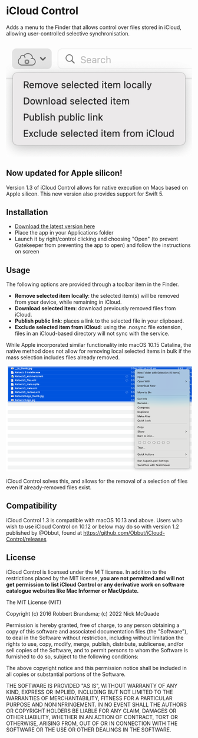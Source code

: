 # iCloud Control

Adds a menu to the Finder that allows control over files stored in iCloud, allowing user-controlled selective synchronisation.

![](Docs/new-screenshot.png)

## Now updated for Apple silicon!
Version 1.3 of iCloud Control allows for native execution on Macs based on Apple silicon. This new version also provides support for Swift 5.

## Installation

- [Download the latest version here](https://github.com/Njmcq/iCloud-Control/releases)
- Place the app in your Applications folder
- Launch it by right/control clicking and choosing "Open" (to prevent Gatekeeper from preventing the app to open) and follow the instructions on screen

## Usage

The following options are provided through a toolbar item in the Finder.

- **Remove selected item locally**: the selected item(s) will be removed from your device, while remaining in iCloud.
- **Download selected item**: download previously removed files from iCloud.
- **Publish public link**: places a link to the selected file in your clipboard.
- **Exclude selected item from iCloud**: using the .nosync file extension, files in an iCloud-based directory will not sync with the service.

While Apple incorporated similar functionality into macOS 10.15 Catalina, the native method does not allow for removing local selected items in bulk if the mass selection includes files already removed.

![](Docs/locally-bulked-issue.png)

iCloud Control solves this, and allows for the removal of a selection of files even if already-removed files exist.

## Compatibility

iCloud Control 1.3 is compatible with macOS 10.13 and above. Users who wish to use iCloud Control on 10.12 or below may do so with version 1.2 published by @Obbut, found at https://github.com/Obbut/iCloud-Control/releases

## License

iCloud Control is licensed under the MIT license. In addition to the restrictions placed by the MIT license, **you are not permitted and will not get permission to list iCloud Control or any derivative work on software catalogue websites like Mac Informer or MacUpdate.**



The MIT License (MIT)

Copyright (c) 2016 Robbert Brandsma; (c) 2022 Nick McQuade

Permission is hereby granted, free of charge, to any person obtaining a copy of this software and associated documentation files (the "Software"), to deal in the Software without restriction, including without limitation the rights to use, copy, modify, merge, publish, distribute, sublicense, and/or sell copies of the Software, and to permit persons to whom the Software is furnished to do so, subject to the following conditions:

The above copyright notice and this permission notice shall be included in all copies or substantial portions of the Software.

THE SOFTWARE IS PROVIDED "AS IS", WITHOUT WARRANTY OF ANY KIND, EXPRESS OR IMPLIED, INCLUDING BUT NOT LIMITED TO THE WARRANTIES OF MERCHANTABILITY, FITNESS FOR A PARTICULAR PURPOSE AND NONINFRINGEMENT. IN NO EVENT SHALL THE AUTHORS OR COPYRIGHT HOLDERS BE LIABLE FOR ANY CLAIM, DAMAGES OR OTHER LIABILITY, WHETHER IN AN ACTION OF CONTRACT, TORT OR OTHERWISE, ARISING FROM, OUT OF OR IN CONNECTION WITH THE SOFTWARE OR THE USE OR OTHER DEALINGS IN THE SOFTWARE.
